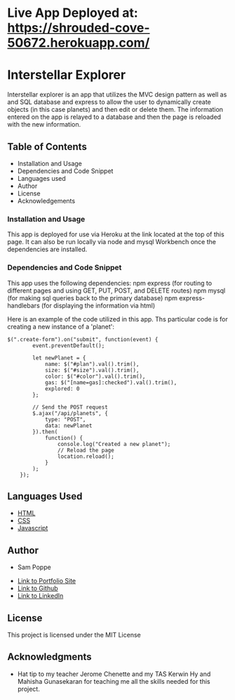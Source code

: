 # Live App Deployed at: https://shrouded-cove-50672.herokuapp.com/

# Interstellar Explorer

Interstellar explorer is an app that utilizes the MVC design pattern as well as and SQL database and express to allow the user to dynamically create objects (in this case planets) and then edit or delete them. The information entered on the app is relayed to a database and then the page is reloaded with the new information.

## Table of Contents

* Installation and Usage
* Dependencies and Code Snippet
* Languages used
* Author
* License
* Acknowledgements

### Installation and Usage

This app is deployed for use via Heroku at the link located at the top of this page. It can also be run locally via node and mysql Workbench once the dependencies are installed.

### Dependencies and Code Snippet

This app uses the following dependencies:
npm express (for routing to different pages and using GET, PUT, POST, and DELETE routes)
npm mysql (for making sql queries back to the primary database)
npm express-handlebars (for displaying the information via html)

Here is an example of the code utilized in this app. Ths particular code is for creating a new instance of a 'planet':

```
$(".create-form").on("submit", function(event) {
        event.preventDefault();

        let newPlanet = {
            name: $("#plan").val().trim(),
            size: $("#size").val().trim(),
            color: $("#color").val().trim(),
            gas: $("[name=gas]:checked").val().trim(),
            explored: 0
        };

        // Send the POST request
        $.ajax("/api/planets", {
            type: "POST",
            data: newPlanet
        }).then(
            function() {
                console.log("Created a new planet");
                // Reload the page
                location.reload();
            }
        );
    });
```

## Languages Used

* [HTML](https://developer.mozilla.org/en-US/docs/Web/HTML)
* [CSS](https://developer.mozilla.org/en-US/docs/Web/CSS)
* [Javascript](https://developer.mozilla.org/en-US/docs/Web/JavaScript)

## Author

* Sam Poppe 

- [Link to Portfolio Site](https://popsizzle.github.io/Portfolio/)
- [Link to Github](https://github.com/PopSizzle)
- [Link to LinkedIn](https://www.linkedin.com/in/sam-poppe-623281193/)

## License

This project is licensed under the MIT License 

## Acknowledgments

* Hat tip to my teacher Jerome Chenette and my TAS Kerwin Hy and Mahisha Gunasekaran for teaching me all the skills needed for this project.